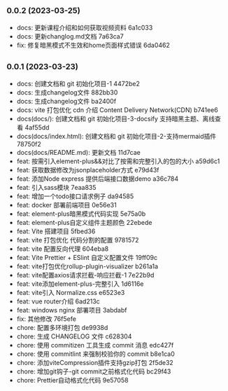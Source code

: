 ## <small>0.0.2 (2023-03-25)</small>

* docs: 更新课程介绍和如何获取视频资料 6a1c033
* docs: 更新changlog.md文档 7a63ca7
* fix: 修复暗黑模式不生效和home页面样式错误 6da0462



## <small>0.0.1 (2023-03-23)</small>

* docs: 创建文档和 git 初始化项目-1 4472be2
* docs: 生成changelog文件 882bb30
* docs: 生成changelog文件 ba2400f
* docs: vite 打包优化 cdn 介绍 Content Delivery Network(CDN) b741ee6
* docs(docs/): 创建文档和 git 初始化项目-3-docsify 支持暗黑主题、离线查看 4af55dd
* docs(docs/index.html): 创建文档和 git 初始化项目-2-支持mermaid插件 78750f2
* docs(docs/README.md): 更新文档 11d7cae
* feat: 按需引入element-plus&&对比了按需和完整引入的包的大小 a59d6c1
* feat: 获取数据修改为jsonplaceholder方式 e79d43f
* feat: 添加Node express 提供后端接口数据demo a36c784
* feat: 引入sass模块 7eaa835
* feat: 增加一个todo接口请求例子 da94585
* feat: docker 部署前端项目 0e56e31
* feat: element-plus暗黑模式代码实现 5e75a0b
* feat: element-plus自定义组件主题颜色 22ebede
* feat: Vite 搭建项目 5fbed36
* feat: vite 打包优化 代码分割的配置 9781572
* feat: vite 配置反向代理 604eba8
* feat: Vite Prettier + ESlint 自定义配置文件 19ff09c
* feat: vite打包优化rollup-plugin-visualizer b261a1a
* feat: vite配置axios请求拦截-响应拦截-1 7e22b9d
* feat: vite添加element-plus-完整引入 1d6116e
* feat: vite引入 Normalize.css e6523e3
* feat: vue router介绍 6ad213c
* feat: windows nginx 部署项目 3abdabf
* fix: 其他修改 76f5efe
* chore: 配置多环境打包 de9938d
* chore: 生成 CHANGELOG 文件 c628304
* chore: 使用 commitizen 工具生成 commit 消息 edc427f
* chore: 使用 commitlint 来强制校验你的 commit b8e1ca0
* chore: 添加viteCompression插件支持gzip打包 2f5de32
* chore: 增加git钩子-git commit之前格式化代码 bc29f43
* chore: Prettier自动格式化代码 9e57058



